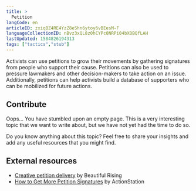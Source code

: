 ```yaml
---
title: >
  Petition
langCode: en
articleID: zxiqBZ4RE4YzZ8eShn6ytoy6vBEesM-F
languageCollectionID: nBvz3xQL8z0hCYPc0NRPi04bXOBQfLAH
lastUpdated: 1584826194313
tags: ["tactics","stub"]
---
```


Activists can use petitions to grow their movements by gathering signatures from people who support their cause. Petitions can also be used to pressure lawmakers and other decision-makers to take action on an issue. Additionally, petitions can help activists build a database of supporters who can be mobilized for future actions.

## **Contribute**

Oops… You have stumbled upon an empty page. This is a very interesting topic that we want to write about, but we have not yet had the time to do so.

Do you know anything about this topic? Feel free to share your insights and add any useful resources that you might find.

## External resources

-   [Creative petition delivery](https://beautifulrising.org/tool/creative-petition-delivery) by Beautiful Rising
-   [How to Get More Petition Signatures](https://commonslibrary.org/how-to-get-more-petition-signatures/) by ActionStation